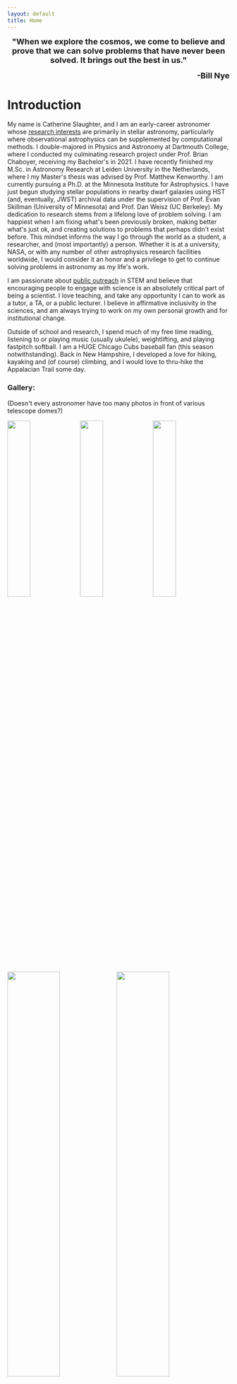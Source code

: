 ```yaml
---
layout: default
title: Home
---
```


<p align="center"><font size="+1">
    <b>"When we explore the cosmos, we come to believe and prove that we can solve problems that have never been solved. It brings out the best in us."</b>
</font></p>
<p align="right"><font size="+1">
    <b>-Bill Nye</b>
</font></p>

# Introduction

My name is Catherine Slaughter, and I am an early-career astronomer whose [research interests](http://www.catherineslaughter.space/research/) are primarily in stellar astronomy, particularly where observational astrophysics can be supplemented by computational methods. I double-majored in Physics and Astronomy at Dartmouth College, where I conducted my culminating research project under Prof. Brian Chaboyer, receiving my Bachelor's in 2021. I have recently finished my M.Sc. in Astronomy Research at Leiden University in the Netherlands, where I my Master's thesis was advised by Prof. Matthew Kenworthy. I am currently pursuing a Ph.D. at the Minnesota Institute for Astrophysics. I have just begun studying stellar populations in nearby dwarf galaxies using HST (and, eventually, JWST) archival data under the supervision of Prof. Evan Skillman (University of Minnesota) and Prof. Dan Weisz (UC Berkeley). My dedication to research stems from a lifelong love of problem solving. I am happiest when I am fixing what's been previously broken, making better what's just ok, and creating solutions to problems that perhaps didn't exist before. This mindset informs the way I go through the world as a student, a researcher, and (most importantly) a person. Whether it is at a university, NASA, or with any number of other astrophysics research facilities worldwide, I would consider it an honor and a privilege to get to continue solving problems in astronomy as my life's work.

I am passionate about [public outreach](http://www.catherineslaughter.space/outreach/) in STEM and believe that encouraging people to engage with science is an absolutely critical part of being a scientist. I love teaching, and take any opportunity I can to work as a tutor, a TA, or a public lecturer. I believe in affirmative inclusivity in the sciences, and am always trying to work on my own personal growth and for institutional change. 

Outside of school and research, I spend much of my free time reading, listening to or playing music (usually ukulele), weightlifting, and playing fastpitch softball. I am a HUGE Chicago Cubs baseball fan (this season notwithstanding). Back in New Hampshire, I developed a love for hiking, kayaking and (of course) climbing, and I would love to thru-hike the Appalacian Trail some day.

### Gallery:
(Doesn't every astronomer have too many photos in front of various telescope domes?)

<img src="../images_pdfs/photos/hearthands.jpg" width="32%">
<img src="../images_pdfs/photos/crabnebula.jpg" width="32%">
<img src="../images_pdfs/photos/SterrewachtDome.JPG" width="32%">

<img src="../images_pdfs/photos/aas241poster.jpg" width="48.5%"> 
<img src="../images_pdfs/photos/LeidenImage.jpg" width="48.5%"> 

<img src="../images_pdfs/photos/GradPic.jpg" width="32%"> 
<img src="../images_pdfs/photos/SALTSelfie.JPG" width="32%"> 
<img src="../images_pdfs/photos/KittpeakDome.jpg" width="32%"> 

<img src="../images_pdfs/photos/KittpeakBack.jpg" width="48.5%">
<img src="../images_pdfs/photos/PosterPres.JPG" width="48.5%">

<!--For more details see [GitHub Flavored Markdown](https://guides.github.com/features/mastering-markdown/).-->
